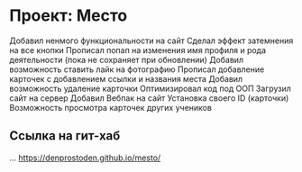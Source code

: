# Проект: Место

Добавил ненмого функциональности на сайт
Сделал эффект затемнения на все кнопки
Прописал попап на изменения имя профиля и рода деятельности (пока не сохраняет при обновлении)
Добавил возможноcть ставить лайк на фотографию
Прописал добавление карточек с добавлением ссылки и названия места
Добавил возможность удаление карточки
Оптимизировал код под ООП
Загрузил сайт на сервер
Добавил Вебпак на сайт
Установка своего ID (карточки)
Возможность просмотра карточек других учеников 

## Ссылка на гит-хаб
...
https://denprostoden.github.io/mesto/